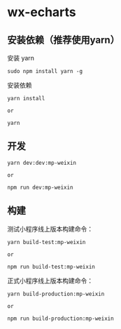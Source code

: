 # wx-echarts

## 安装依赖（推荐使用yarn）

安装 yarn

```
sudo npm install yarn -g
```

安装依赖

```
yarn install 

or 

yarn
```

## 开发

```
yarn dev:dev:mp-weixin

or

npm run dev:mp-weixin
```

## 构建

测试小程序线上版本构建命令：

```
yarn build-test:mp-weixin

or

npm run build-test:mp-weixin
```

正式小程序线上版本构建命令：

```
yarn build-production:mp-weixin

or

npm run build-production:mp-weixin
```
